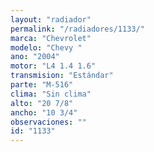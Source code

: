 ```yaml
---
layout: "radiador"
permalink: "/radiadores/1133/"
marca: "Chevrolet"
modelo: "Chevy "
ano: "2004"
motor: "L4 1.4 1.6"
transmision: "Estándar"
parte: "M-516"
clima: "Sin clima"
alto: "20 7/8"
ancho: "10 3/4"
observaciones: ""
id: "1133"
---
```


